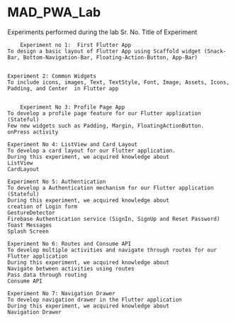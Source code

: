 # MAD_PWA_Lab
Experiments performed during the lab
Sr. No.	Title of Experiment
	
        Experiment no 1:  First Flutter App
	To design a basic layout of Flutter App using Scaffold widget (Snack-Bar, Bottom-Navigation-Bar, Floating-Action-Button, App-Bar)
	
	
	Experiment 2: Common Widgets
	To include icons, images, Text, TextStyle, Font, Image, Assets, Icons, Padding, and Center  in Flutter app
	
	
        Experiment No 3: Profile Page App
	To develop a profile page feature for our Flutter application (Stateful)
	Few new widgets such as Padding, Margin, FloatingActionButton.
	onPress activity
	
	Experiment No 4: ListView and Card Layout
	To develop a card layout for our Flutter application.
	During this experiment, we acquired knowledge about
	ListView
	CardLayout
 
	Experiment No 5: Authentication
	To develop a Authentication mechanism for our Flutter application (Stateful)
	During this experiment, we acquired knowledge about
	creation of Login form
	GestureDetector
	Firebase Authentication service (SignIn, SignUp and Reset Password)
	Toast Messages
	Splash Screen
 
	Experiment No 6: Routes and Consume API
	To develop multiple activities and navigate through routes for our Flutter application
	During this experiment, we acquired knowledge about
	Navigate between activities using routes
	Pass data through routing
	Consume API
 
	Experiment No 7: Navigation Drawer
	To develop navigation drawer in the Flutter application
	During this experiment, we acquired knowledge about
	Navigation Drawer
